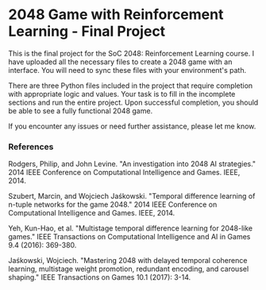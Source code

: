# 2048 Game with Reinforcement Learning - Final Project

This is the final project for the SoC 2048: Reinforcement Learning course. I have uploaded all the necessary files to create a 2048 game with an interface. You will need to sync these files with your environment's path.

There are three Python files included in the project that require completion with appropriate logic and values. Your task is to fill in the incomplete sections and run the entire project. Upon successful completion, you should be able to see a fully functional 2048 game.

If you encounter any issues or need further assistance, please let me know.

### References
Rodgers, Philip, and John Levine. "An investigation into 2048 AI strategies." 2014 IEEE Conference on Computational Intelligence and Games. IEEE, 2014.

Szubert, Marcin, and Wojciech Jaśkowski. "Temporal difference learning of n-tuple networks for the game 2048." 2014 IEEE Conference on Computational Intelligence and Games. IEEE, 2014.

Yeh, Kun-Hao, et al. "Multistage temporal difference learning for 2048-like games." IEEE Transactions on Computational Intelligence and AI in Games 9.4 (2016): 369-380.

Jaśkowski, Wojciech. "Mastering 2048 with delayed temporal coherence learning, multistage weight promotion, redundant encoding, and carousel shaping." IEEE Transactions on Games 10.1 (2017): 3-14.

